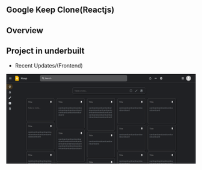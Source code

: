 ## Google Keep Clone(Reactjs)



## Overview 

##            Project in underbuilt

* Recent Updates/(Frontend)

![](images/Overview.png)
